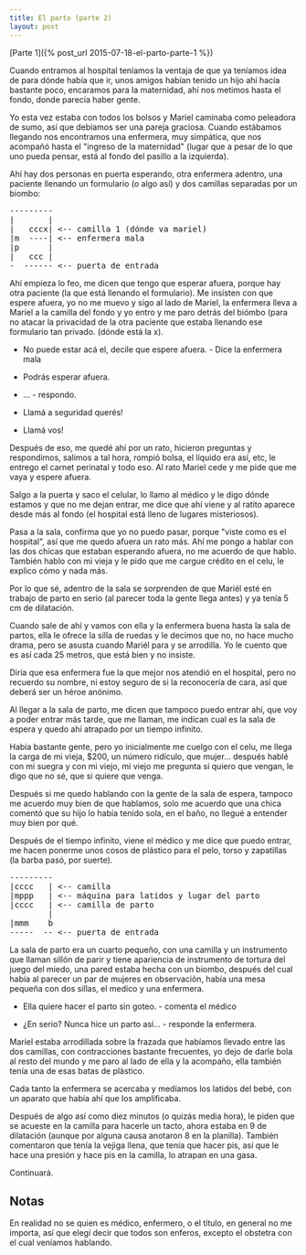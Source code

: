 ```yaml
---
title: El parto (parte 2)
layout: post
---
```


[Parte 1]({% post_url 2015-07-18-el-parto-parte-1 %})

Cuando entramos al hospital teníamos la ventaja de que ya teníamos idea de para
dónde había que ir, unos amigos habían tenido un hijo ahí hacía bastante poco,
encaramos para la maternidad, ahí nos metimos hasta el fondo, donde parecía
haber gente.

Yo esta vez estaba con todos los bolsos y Mariel caminaba como peleadora de
sumo, así que debíamos ser una pareja graciosa. Cuando estábamos llegando nos
encontramos una enfermera, muy simpática, que nos acompañó hasta el "ingreso de
la maternidad" (lugar que a pesar de lo que uno pueda pensar, está al fondo del
pasillo a la izquierda).

Ahí hay dos personas en puerta esperando, otra enfermera adentro, una paciente
llenando un formulario (o algo así) y dos camillas separadas por un biombo:

<pre>
---------
|       |
|   cccx| <-- camilla 1 (dónde va mariel)
|m  ----| <-- enfermera mala
|p      | 
|   ccc | 
-  ------ <-- puerta de entrada
</pre>

Ahí empieza lo feo, me dicen que tengo que esperar afuera, porque hay otra
paciente (la que está llenando el formulario). Me insisten con que espere
afuera, yo no me muevo y sigo al lado de Mariel, la enfermera lleva a Mariel
a la camilla del fondo y yo entro y me paro detrás del biómbo (para no atacar
la privacidad de la otra paciente que estaba llenando ese formulario tan
privado. (dónde está la x).

- No puede estar acá el, decile que espere afuera. - Dice la enfermera mala

- Podrás esperar afuera.

- ... - respondo.

- Llamá a seguridad querés!

- Llamá vos!

Después de eso, me quedé ahí por un rato, hicieron preguntas y respondimos,
salimos a tal hora, rompió bolsa, el líquido era así, etc, le entrego el carnet
perinatal y todo eso. Al rato Mariel cede y me pide que me vaya y espere afuera.

Salgo a la puerta y saco el celular, lo llamo al médico y le digo dónde estamos
y que no me dejan entrar, me dice que ahí viene y al ratito aparece desde más
al fondo (el hospital está lleno de lugares misteriosos).

Pasa a la sala, confirma que yo no puedo pasar, porque "viste como es el
hospital", así que me quedo afuera un rato más. Ahí me pongo a hablar con las
dos chicas que estaban esperando afuera, no me acuerdo de que hablo. También
hablo con mi vieja y le pido que me cargue crédito en el celu, le explico cómo
y nada más.

Por lo que sé, adentro de la sala se sorprenden de que Mariél esté en trabajo
de parto en serio (al parecer toda la gente llega antes) y ya tenía 5 cm de
dilatación.

Cuando sale de ahí y vamos con ella y la enfermera buena hasta la
sala de partos, ella le ofrece la silla de ruedas y le decimos que no, no hace
mucho drama, pero se asusta cuando Mariél para y se arrodilla. Yo le cuento que
es así cada 25 metros, que está bien y no insiste.

Diría que esa enfermera fue la que mejor nos atendió en el hospital, pero no
recuerdo su nombre, ni estoy seguro de si la reconocería de cara, así que
deberá ser un héroe anónimo.

Al llegar a la sala de parto, me dicen que tampoco puedo entrar ahí, que voy a
poder entrar más tarde, que me llaman, me indican cual es la sala de espera y
quedo ahí atrapado por un tiempo infinito.

Había bastante gente, pero yo inicialmente me cuelgo con el celu, me llega la
carga de mi vieja, \$200, un número ridículo, que mujer... después hablé con
mi suegra y con mi viejo, mi viejo me pregunta si quiero que vengan, le digo
que no sé, que si quiere que venga.

Después si me quedo hablando con la gente de la sala de espera, tampoco me
acuerdo muy bien de que hablamos, solo me acuerdo que una chica comentó que su
hijo lo había tenido sola, en el baño, no llegué a entender muy bien por qué.

Después de el tiempo infinito, viene el médico y me dice que puedo entrar, me
hacen ponerme unos cosos de plástico para el pelo, torso y zapatillas (la barba
pasó, por suerte).

<pre>
---------
|cccc   | <-- camilla
|mppp   | <-- máquina para latidos y lugar del parto
|cccc   | <-- camilla de parto
        | 
|mmm    b 
-----  -- <-- puerta de entrada
</pre>

La sala de parto era un cuarto pequeño, con una camilla y un instrumento que
llaman sillón de parir y tiene apariencia de instrumento de tortura del juego
del miedo, una pared estaba hecha con un biombo, después del cual había al
parecer un par de mujeres en observación, había una mesa pequeña con dos
sillas, el medico y una enfermera.

- Ella quiere hacer el parto sin goteo. - comenta el médico

- ¿En serio? Nunca hice un parto así... - responde la enfermera.

Mariel estaba arrodillada sobre la frazada que habíamos llevado entre las dos
camillas, con contracciones bastante frecuentes, yo dejo de darle bola al resto
del mundo y me paro al lado de ella y la acompaño, ella también tenía una de
esas batas de plástico.

Cada tanto la enfermera se acercaba y medíamos los latidos del bebé, con un
aparato que había ahí que los amplificaba.

Después de algo así como diez minutos (o quizás media hora), le piden que se
acueste en la camilla para hacerle un tacto, ahora estaba en 9 de dilatación
(aunque por alguna causa anotaron 8 en la planilla). También comentaron que
tenía la vejiga llena, que tenía que hacer pis, así que le hace una presión y
hace pis en la camilla, lo atrapan en una gasa.

Continuará.

## Notas

En realidad no se quien es médico, enfermero, o el título, en general no me
importa, así que elegí decir que todos son enferos, excepto el obstetra con el
cual veníamos hablando.
